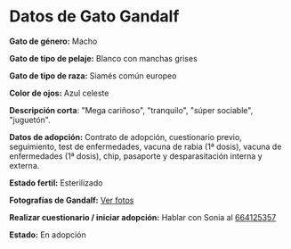 
# Datos de Gato Gandalf

**Gato de género:** Macho

**Gato de tipo de pelaje:** Blanco con manchas grises

**Gato de tipo de raza:** Siamés común europeo

**Color de ojos:** Azul celeste

**Descripción corta**: "Mega cariñoso", "tranquilo", "súper sociable", "juguetón".

**Datos de adopción:** Contrato de adopción, cuestionario previo, seguimiento, test de enfermedades, vacuna de rabia (1ª dosis), vacuna de enfermedades (1ª dosis), chip, pasaporte y desparasitación interna y externa.

**Estado fertil:** Esterilizado

**Fotografías de Gandalf:** [Ver fotos](https://imgur.com/a/MOsnoDs)

**Realizar cuestionario / iniciar adopción:** Hablar con Sonia al [664125357](tel:664125357)

**Estado:** En adopción
